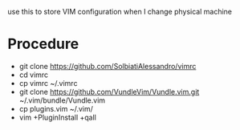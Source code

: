 use this to store VIM configuration when I change physical machine 

Procedure 
====
- git clone https://github.com/SolbiatiAlessandro/vimrc
- cd vimrc
- cp vimrc ~/.vimrc
- git clone https://github.com/VundleVim/Vundle.vim.git ~/.vim/bundle/Vundle.vim
- cp plugins.vim ~/.vim/
- vim +PluginInstall +qall

